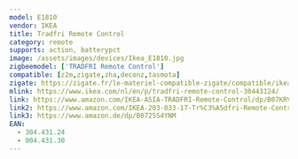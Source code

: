 ```yaml
---
model: E1810
vendor: IKEA
title: Tradfri Remote Control
category: remote
supports: action, batterypct
image: /assets/images/devices/Ikea_E1810.jpg
zigbeemodel: ['TRADFRI Remote Control']
compatible: [z2m,zigate,zha,deconz,tasmota]
zigate: https://zigate.fr/le-materiel-compatible-zigate/compatible/ikeatradfritlcommande
mlink: https://www.ikea.com/nl/en/p/tradfri-remote-control-30443124/
link: https://www.amazon.com/IKEA-ASIA-TRADFRI-Remote-Control/dp/B07KRVVFT1
link2: https://www.amazon.com/IKEA-203-033-17-Tr%C3%A5dfri-Remote-Control/dp/B07KM1YZWW
link3: https://www.amazon.de/dp/B0725S4YNM
EAN: 
  - 304.431.24
  - 004.431.30
---
```

